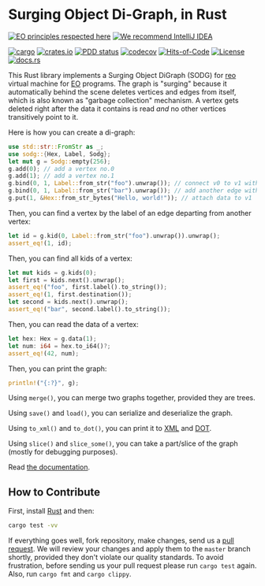 # Surging Object Di-Graph, in Rust

[![EO principles respected here](https://www.elegantobjects.org/badge.svg)](https://www.elegantobjects.org)
[![We recommend IntelliJ IDEA](https://www.elegantobjects.org/intellij-idea.svg)](https://www.jetbrains.com/idea/)

[![cargo](https://github.com/objectionary/sodg/actions/workflows/cargo.yml/badge.svg)](https://github.com/objectionary/sodg/actions/workflows/cargo.yml)
[![crates.io](https://img.shields.io/crates/v/sodg.svg)](https://crates.io/crates/sodg)
[![PDD status](https://www.0pdd.com/svg?name=objectionary/sodg)](https://www.0pdd.com/p?name=objectionary/sodg)
[![codecov](https://codecov.io/gh/objectionary/sodg/branch/master/graph/badge.svg)](https://codecov.io/gh/objectionary/sodg)
[![Hits-of-Code](https://hitsofcode.com/github/objectionary/sodg)](https://hitsofcode.com/view/github/objectionary/sodg)
[![License](https://img.shields.io/badge/license-MIT-green.svg)](https://github.com/objectionary/sodg/blob/master/LICENSE.txt)
[![docs.rs](https://img.shields.io/docsrs/sodg)](https://docs.rs/sodg/latest/sodg/)

This Rust library implements a Surging Object DiGraph (SODG) for
[reo](https://github.com/objectionary/reo) virtual machine for
[EO](https://www.eolang.org) programs. The graph is "surging" because
it automatically behind the scene deletes vertices and edges from itself,
which is also known as "garbage collection" mechanism. A vertex gets deleted
right after the data it contains is read _and_ no other vertices
transitively point to it.

Here is how you can create a di-graph:

```rust
use std::str::FromStr as _;
use sodg::{Hex, Label, Sodg};
let mut g = Sodg::empty(256);
g.add(0); // add a vertex no.0
g.add(1); // add a vertex no.1
g.bind(0, 1, Label::from_str("foo").unwrap()); // connect v0 to v1 with label "foo"
g.bind(0, 1, Label::from_str("bar").unwrap()); // add another edge with label "bar"
g.put(1, &Hex::from_str_bytes("Hello, world!")); // attach data to v1
```

Then, you can find a vertex by the label of an edge departing
from another vertex:

```rust
let id = g.kid(0, Label::from_str("foo").unwrap()).unwrap();
assert_eq!(1, id);
```

Then, you can find all kids of a vertex:

```rust
let mut kids = g.kids(0);
let first = kids.next().unwrap();
assert_eq!("foo", first.label().to_string());
assert_eq!(1, first.destination());
let second = kids.next().unwrap();
assert_eq!("bar", second.label().to_string());
```

Then, you can read the data of a vertex:

```rust
let hex: Hex = g.data(1);
let num: i64 = hex.to_i64()?;
assert_eq!(42, num);
```

Then, you can print the graph:

```rust
println!("{:?}", g);
```

Using `merge()`, you can merge two graphs together, provided they are trees.

Using `save()` and `load()`, you can serialize and deserialize the graph.

Using `to_xml()` and `to_dot()`, you can print it to
[XML](https://en.wikipedia.org/wiki/XML) and
[DOT](https://graphviz.org/doc/info/lang.html).

Using `slice()` and `slice_some()`, you can take a part/slice
of the graph (mostly for debugging purposes).

Read [the documentation](https://docs.rs/sodg/latest/sodg/).

## How to Contribute

First, install [Rust](https://www.rust-lang.org/tools/install) and then:

```bash
cargo test -vv
```

If everything goes well, fork repository, make changes, send us a
[pull request](https://www.yegor256.com/2014/04/15/github-guidelines.html).
We will review your changes and apply them to the `master` branch shortly,
provided they don't violate our quality standards. To avoid frustration,
before sending us your pull request please run `cargo test` again. Also,
run `cargo fmt` and `cargo clippy`.
